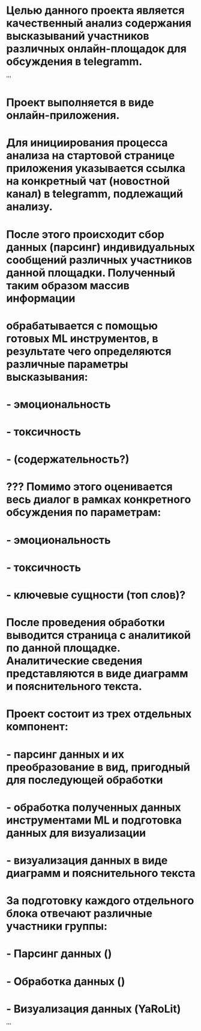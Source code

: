 # Целью данного проекта является качественный анализ содержания высказываний участников различных онлайн-площадок для обсуждения в telegramm. 

'''
# Проект выполняется в виде онлайн-приложения.

# Для инициирования процесса анализа на стартовой странице приложения указывается ссылка на конкретный чат (новостной канал) в telegramm, подлежащий анализу.
# После этого происходит сбор данных (парсинг) индивидуальных сообщений различных участников данной площадки. Полученный таким образом массив информации 
# обрабатывается с помощью готовых ML инструментов, в результате чего определяются различные параметры высказывания:
#   - эмоциональность
#   - токсичность
#   - (содержательность?)
# ??? Помимо этого оценивается весь диалог в рамках конкретного обсуждения по параметрам:
#   - эмоциональность
#   - токсичность
#   - ключевые сущности (топ слов)?
# После проведения обработки выводится страница с аналитикой по данной площадке. Аналитические сведения представляются в виде диаграмм и пояснительного текста.

# Проект состоит из трех отдельных компонент:
#   - парсинг данных и их преобразование в вид, пригодный для последующей обработки
#   - обработка полученных данных инструментами ML и подготовка данных для визуализации
#   - визуализация данных в виде диаграмм и пояснительного текста

# За подготовку каждого отдельного блока отвечают различные участники группы:

# - Парсинг данных ()

# - Обработка данных ()

# - Визуализация данных (YaRoLit)
'''
